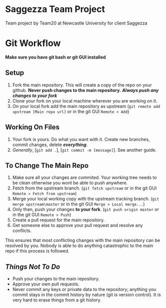 # Saggezza Team Project
Team project by Team20 at Newcastle University for client Saggezza

# Git Workflow

__Make sure you have git bash or git GUI installed__

## Setup

1. Fork the main repository. This will create a copy of the repo on your github. **Never push changes to the main repository.** __*Always push any changes to your fork*__
2. Clone your fork on your local machine wherever you are working on it.
3. On your local fork add the main repository as upstream (`git remote add upstream [Main repo url]` or in the git GUI `Remote > Add`)

## Working On Files

1. Your fork is yours. Do what you want with it. Create new branches, commit changes, delete __*everything*__.
2. *Generally*, [`git add .`],  [`git commit -m [message]`]. See another guide.

## To Change The Main Repo

1. Make sure all your changes are commited. Your working tree needs to be clean otherwise you wont be able to push anywhere.
2. Fetch from the upstream branch. (`git fetch upstream` or in the git GUI `Remote > Fetch from upstream`)
3. Merge your local working copy with the upstream tracking branch. (`git merge upstream\master` or in the git GUI `Merge > Local merge...`)
4. Only then, push your changes **to your fork**. (`git push origin master` or in the git GUI `Remote > Push`)
5. Create a pull request for the main repository.
6. Get someone else to approve your pull request and resolve any conflicts.

This ensures that most conflicting changes with the main repository can be resolved by you. Nobody is able to do anything catastrophic to the main repo if this process is followed.

## *Things Not To Do*

- Push your changes to the main repository.
- Approve your own pull requests.
- Never commit any keys or private data to the repository; anything you commit stays in the commit history by nature (git is version control). It is very hard to erase things from a git history.
